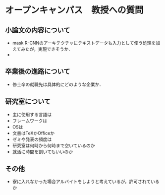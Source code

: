 # オープンキャンパス　教授への質問
## 小論文の内容について
- mask R-CNNのアーキテクチャにテキストデータも入力として使う処理を加えてみたが，実現できそうか．
- 

## 卒業後の進路について
- 修士卒の就職先は具体的にどのような企業か．

## 研究室について
- 主に使用する言語は
- フレームワークは
- OSは
- 文書はTeXかOfficeか
- ゼミや発表の頻度は
- 研究室は何時から何時まで空いているのか
- 就活に時間を割いてもいいのか

## その他
- 寮に入れなかった場合アルバイトをしようと考えているが，許可されているか